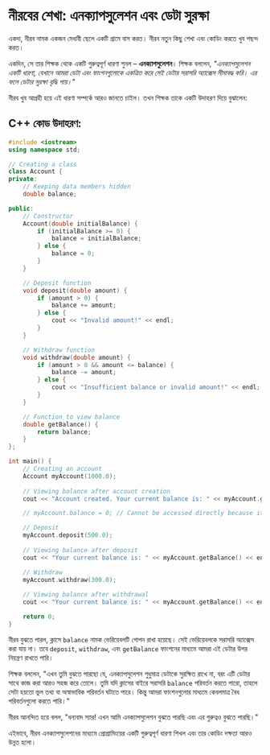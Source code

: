 # নীরবের শেখা: এনক্যাপসুলেশন এবং ডেটা সুরক্ষা

একদা, নীরব নামক একজন মেধাবী ছেলে একটি গ্রামে বাস করত। নীরব নতুন কিছু শেখা এবং কোডিং করতে খুব পছন্দ করত।  

একদিন, সে তার শিক্ষক থেকে একটি গুরুত্বপূর্ণ ধারণা শুনল – **এনক্যাপসুলেশন**। শিক্ষক বললেন, *"এনক্যাপসুলেশন একটি ধারণা, যেখানে আমরা ডেটা এবং ফাংশনগুলোকে একত্রিত করে সেই ডেটার সরাসরি অ্যাক্সেস সীমাবদ্ধ করি। এর ফলে ডেটার সুরক্ষা বৃদ্ধি পায়।"*

নীরব খুব আগ্রহী হয়ে এই ধারণা সম্পর্কে আরও জানতে চাইল। তখন শিক্ষক তাকে একটি উদাহরণ দিয়ে বুঝালেন:

## C++ কোড উদাহরণ:

```cpp
#include <iostream>
using namespace std;

// Creating a class
class Account {
private:
    // Keeping data members hidden
    double balance;

public:
    // Constructor
    Account(double initialBalance) {
        if (initialBalance >= 0) {
            balance = initialBalance;
        } else {
            balance = 0;
        }
    }

    // Deposit function
    void deposit(double amount) {
        if (amount > 0) {
            balance += amount;
        } else {
            cout << "Invalid amount!" << endl;
        }
    }

    // Withdraw function
    void withdraw(double amount) {
        if (amount > 0 && amount <= balance) {
            balance -= amount;
        } else {
            cout << "Insufficient balance or invalid amount!" << endl;
        }
    }

    // Function to view balance
    double getBalance() {
        return balance;
    }
};

int main() {
    // Creating an account
    Account myAccount(1000.0);
    
    // Viewing balance after account creation
    cout << "Account created. Your current balance is: " << myAccount.getBalance() << endl;

    // myAccount.balance = 0; // Cannot be accessed directly because it is private.

    // Deposit
    myAccount.deposit(500.0);
    
    // Viewing balance after deposit
    cout << "Your current balance is: " << myAccount.getBalance() << endl;

    // Withdraw
    myAccount.withdraw(300.0);
    
    // Viewing balance after withdrawal
    cout << "Your current balance is: " << myAccount.getBalance() << endl;

    return 0;
}
```

নীরব বুঝতে পারল, ক্লাসে `balance` নামক ভেরিয়েবলটি গোপন রাখা হয়েছে। সেই ভেরিয়েবলকে সরাসরি অ্যাক্সেস করা যায় না। তবে `deposit`, `withdraw`, এবং `getBalance` ফাংশনের মাধ্যমে আমরা এই ডেটার উপর নিয়ন্ত্রণ রাখতে পারি।

শিক্ষক বললেন, "এখন তুমি বুঝতে পারছো যে, এনক্যাপসুলেশন শুধুমাত্র ডেটাকে সুরক্ষিত রাখে না, বরং এটি ডেটার সাথে কাজ করা আরও সহজ করে তোলে। তুমি যদি ক্লাসের বাইরে সরাসরি `balance` পরিবর্তন করতে পারো, তাহলে সেটা হয়তো ভুল তথ্য বা অস্বাভাবিক পরিবর্তন ঘটাতে পারে। কিন্তু আমরা ফাংশনগুলোর মাধ্যমে কেবলমাত্র বৈধ পরিবর্তনগুলো করতে পারি।"

নীরব আনন্দিত হয়ে বলল, "ধন্যবাদ স্যার! এখন আমি এনক্যাপসুলেশন বুঝতে পারছি এবং এর গুরুত্বও বুঝতে পারছি।"

এইভাবে, নীরব এনক্যাপসুলেশনের মাধ্যমে প্রোগ্রামিংয়ের একটি গুরুত্বপূর্ণ ধারণা শিখল এবং তার কোডিং দক্ষতা আরও উন্নত হলো।
